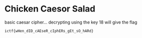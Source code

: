 # Chicken Caesor Salad

basic caesar cipher... decrypting using the key 18 will give the flag

```
ictf{wHen_dID_cAEseR_cIphERs_gEt_sO_hARd}
```
